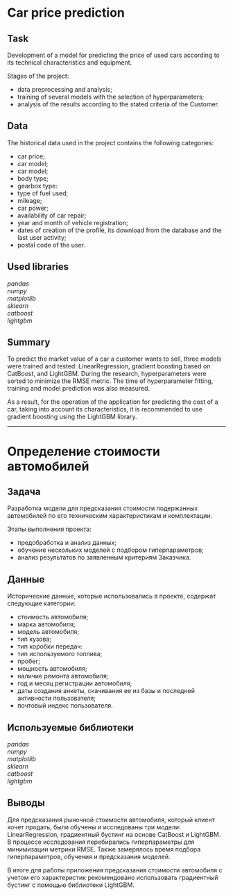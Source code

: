 # Car price prediction

## Task
Development of a model for predicting the price of used cars according to its technical characteristics and equipment.

Stages of the project:
- data preprocessing and analysis;
- training of several models with the selection of hyperparameters;
- analysis of the results according to the stated criteria of the Customer.

## Data
The historical data used in the project contains the following categories:
- car price;
- car model;
- car model;
- body type;
- gearbox type:
- type of fuel used;
- mileage;
- car power;
- availability of car repair;
- year and month of vehicle registration;
- dates of creation of the profile, its download from the database and the last user activity;
- postal code of the user.
 
## Used libraries
*pandas*\
*numpy*\
*matplotlib*\
*sklearn*\
*catboost*\
*lightgbm*

## Summary

To predict the market value of a car a customer wants to sell, three models were trained and tested: LinearRegression, gradient boosting based on CatBoost, and LightGBM. During the research, hyperparameters were sorted to minimize the RMSE metric. The time of hyperparameter fitting, training and model prediction was also measured.

As a result, for the operation of the application for predicting the cost of a car, taking into account its characteristics, it is recommended to use gradient boosting using the LightGBM library.
***
# Определение стоимости автомобилей

## Задача
Разработка модели для предсказания стоимости подержанных автомобилей по его техническим характеристикам и комплектации. 

Этапы выполнения проекта:
- предобработка и анализ данных;
- обучение нескольких моделей с подбором гиперпараметров;
- анализ результатов по заявленным критериям Заказчика.

## Данные
Исторические данные, которые использовались в проекте, содержат следующие категории:
- стоимость автомобиля;
- марка автомобиля;
- модель автомобиля;
- тип кузова;
- тип коробки передач:
- тип используемого топлива;
- пробег;
- мощность автомобиля;
- наличие ремонта автомобиля;
- год и месяц регистрации автомобиля;
- даты создания анкеты, скачивания ее из базы и последней активности пользователя;
- почтовый индекс пользователя.
 
## Используемые библиотеки
*pandas*\
*numpy*\
*matplotlib*\
*sklearn*\
*catboost*\
*lightgbm*

## Выводы

Для предсказания рыночной стоимости автомобиля, который клиент хочет продать, были обучены и исследованы три модели: LinearRegression, градиентный бустинг на основе CatBoost и LightGBM. В процессе исследования перебирались гиперпараметры для минимизации метрики RMSE. Также замерялось время подбора гиперпараметров, обучения и предсказания моделей. 

В итоге для работы приложения предсказания стоимости автомобиля с учетом его характеристик рекомендовано использовать градиентный бустинг с помощью библиотеки LightGBM.

